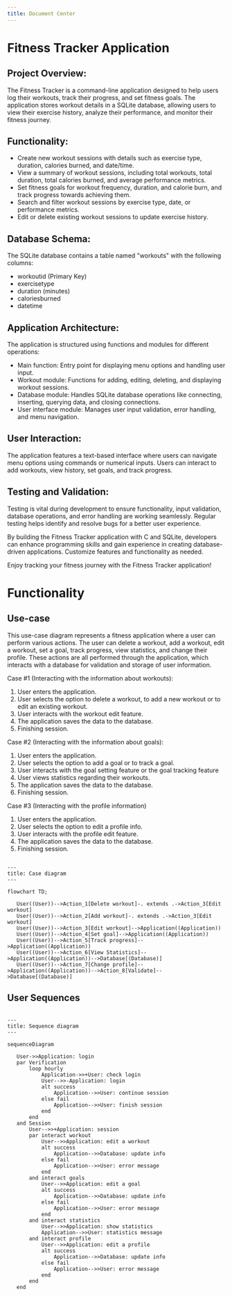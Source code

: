 ```yaml
---
title: Document Center
---
```


# Fitness Tracker Application

## Project Overview:
The Fitness Tracker is a command-line application designed to help users log their workouts, track their progress, and set fitness goals. The application stores workout details in a SQLite database, allowing users to view their exercise history, analyze their performance, and monitor their fitness journey.

## Functionality:
- Create new workout sessions with details such as exercise type, duration, calories burned, and date/time.
- View a summary of workout sessions, including total workouts, total duration, total calories burned, and average performance metrics.
- Set fitness goals for workout frequency, duration, and calorie burn, and track progress towards achieving them.
- Search and filter workout sessions by exercise type, date, or performance metrics.
- Edit or delete existing workout sessions to update exercise history.

## Database Schema:
The SQLite database contains a table named "workouts" with the following columns:
- workoutid (Primary Key)
- exercisetype
- duration (minutes)
- caloriesburned
- datetime

## Application Architecture:
The application is structured using functions and modules for different operations:
- Main function: Entry point for displaying menu options and handling user input.
- Workout module: Functions for adding, editing, deleting, and displaying workout sessions.
- Database module: Handles SQLite database operations like connecting, inserting, querying data, and closing connections.
- User interface module: Manages user input validation, error handling, and menu navigation.

## User Interaction:
The application features a text-based interface where users can navigate menu options using commands or numerical inputs. Users can interact to add workouts, view history, set goals, and track progress.

## Testing and Validation:
Testing is vital during development to ensure functionality, input validation, database operations, and error handling are working seamlessly. Regular testing helps identify and resolve bugs for a better user experience.

By building the Fitness Tracker application with C and SQLite, developers can enhance programming skills and gain experience in creating database-driven applications. Customize features and functionality as needed.

Enjoy tracking your fitness journey with the Fitness Tracker application!

# Functionality

## Use-case

This use-case diagram represents a fitness application where a user can perform various actions. The user can delete a workout, add a workout, edit a workout, set a goal, track progress, view statistics, and change their profile. These actions are all performed through the application, which interacts with a database for validation and storage of user information.

Case #1 (Interacting with the information about workouts):
1. User enters the application.
2. User selects the option to delete a workout, to add a new workout or to edit an existing workout.
3. User interacts with the workout edit feature.
4. The application saves the data to the database.
5. Finishing session.

Case #2 (Interacting with the information about goals):
1. User enters the application.
2. User selects the option to add a goal or to track a goal.
3. User interacts with the goal setting feature or the goal tracking feature
4. User views statistics regarding their workouts.
5. The application saves the data to the database.
6. Finishing session.

Case #3 (Interacting with the profile information)
1. User enters the application.
2. User selects the option to edit a profile info.
3. User interacts with the profile edit feature.
4. The application saves the data to the database.
5. Finishing session.

 ```mermaid

---
title: Case diagram
---

flowchart TD;

    User((User))-->Action_1[Delete workout]-. extends .->Action_3[Edit workout]
    User((User))-->Action_2[Add workout]-. extends .->Action_3[Edit workout]
    User((User))-->Action_3[Edit workout]-->Application((Application))
    User((User))-->Action_4[Set goal]-->Application((Application))
    User((User))-->Action_5[Track progress]-->Application((Application))
    User((User))-->Action_6[View Statistics]-->Application((Application))-->Database[(Database)]
    User((User))-->Action_7[Change profile]-->Application((Application))-->Action_8[Validate]-->Database[(Database)]

 ```

## User Sequences

 ```mermaid

---
title: Sequence diagram
---

sequenceDiagram

    User->>Application: login
    par Verification
        loop hourly
            Application->>+User: check login
            User-->>-Application: login
            alt success
                Application-->>User: continue session
            else fail
                Application-->>User: finish session
            end
        end
    and Session
        User-->>+Application: session
        par interact workout
            User-->>Application: edit a workout
            alt success
                Application-->>Database: update info
            else fail
                Application-->>User: error message
            end
        and interact goals
            User-->>Application: edit a goal
            alt success
                Application-->>Database: update info
            else fail
                Application-->>User: error message
            end
        and interact statistics
            User-->>Application: show statistics
            Application-->>User: statistics message
        and interact profile
            User-->>Application: edit a profile
            alt success
                Application-->>Database: update info
            else fail
                Application-->>User: error message
            end
        end
    end

 ```

 ```mermaid

